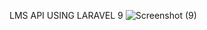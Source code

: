 LMS API USING LARAVEL 9 
![Screenshot (9)](https://user-images.githubusercontent.com/76667791/211261441-8e636c0d-5b94-490e-b029-c2d91f521cdc.png)
